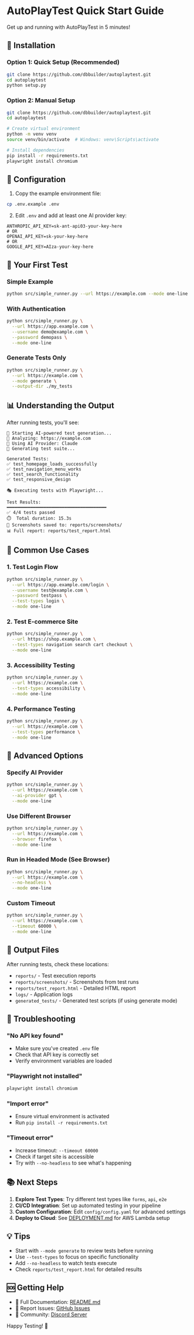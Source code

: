 # AutoPlayTest Quick Start Guide

Get up and running with AutoPlayTest in 5 minutes!

## 🚀 Installation

### Option 1: Quick Setup (Recommended)

```bash
git clone https://github.com/dbbuilder/autoplaytest.git
cd autoplaytest
python setup.py
```

### Option 2: Manual Setup

```bash
git clone https://github.com/dbbuilder/autoplaytest.git
cd autoplaytest

# Create virtual environment
python -m venv venv
source venv/bin/activate  # Windows: venv\Scripts\activate

# Install dependencies
pip install -r requirements.txt
playwright install chromium
```

## 🔑 Configuration

1. Copy the example environment file:
```bash
cp .env.example .env
```

2. Edit `.env` and add at least one AI provider key:
```env
ANTHROPIC_API_KEY=sk-ant-api03-your-key-here
# OR
OPENAI_API_KEY=sk-your-key-here
# OR
GOOGLE_API_KEY=AIza-your-key-here
```

## 🎯 Your First Test

### Simple Example
```bash
python src/simple_runner.py --url https://example.com --mode one-line
```

### With Authentication
```bash
python src/simple_runner.py \
  --url https://app.example.com \
  --username demo@example.com \
  --password demopass \
  --mode one-line
```

### Generate Tests Only
```bash
python src/simple_runner.py \
  --url https://example.com \
  --mode generate \
  --output-dir ./my_tests
```

## 📊 Understanding the Output

After running tests, you'll see:

```
🚀 Starting AI-powered test generation...
📍 Analyzing: https://example.com
🤖 Using AI Provider: Claude
📝 Generating test suite...

Generated Tests:
✅ test_homepage_loads_successfully
✅ test_navigation_menu_works
✅ test_search_functionality
✅ test_responsive_design

🎭 Executing tests with Playwright...

Test Results:
━━━━━━━━━━━━━━━━━━━━━━━━━━━━━━━━━━━━━━
✅ 4/4 tests passed
⏱️  Total duration: 15.3s
📸 Screenshots saved to: reports/screenshots/
📊 Full report: reports/test_report.html
```

## 🎯 Common Use Cases

### 1. Test Login Flow
```bash
python src/simple_runner.py \
  --url https://app.example.com/login \
  --username test@example.com \
  --password testpass \
  --test-types login \
  --mode one-line
```

### 2. Test E-commerce Site
```bash
python src/simple_runner.py \
  --url https://shop.example.com \
  --test-types navigation search cart checkout \
  --mode one-line
```

### 3. Accessibility Testing
```bash
python src/simple_runner.py \
  --url https://example.com \
  --test-types accessibility \
  --mode one-line
```

### 4. Performance Testing
```bash
python src/simple_runner.py \
  --url https://example.com \
  --test-types performance \
  --mode one-line
```

## 🔧 Advanced Options

### Specify AI Provider
```bash
python src/simple_runner.py \
  --url https://example.com \
  --ai-provider gpt \
  --mode one-line
```

### Use Different Browser
```bash
python src/simple_runner.py \
  --url https://example.com \
  --browser firefox \
  --mode one-line
```

### Run in Headed Mode (See Browser)
```bash
python src/simple_runner.py \
  --url https://example.com \
  --no-headless \
  --mode one-line
```

### Custom Timeout
```bash
python src/simple_runner.py \
  --url https://example.com \
  --timeout 60000 \
  --mode one-line
```

## 📁 Output Files

After running tests, check these locations:

- `reports/` - Test execution reports
- `reports/screenshots/` - Screenshots from test runs
- `reports/test_report.html` - Detailed HTML report
- `logs/` - Application logs
- `generated_tests/` - Generated test scripts (if using generate mode)

## 🐛 Troubleshooting

### "No API key found"
- Make sure you've created `.env` file
- Check that API key is correctly set
- Verify environment variables are loaded

### "Playwright not installed"
```bash
playwright install chromium
```

### "Import error"
- Ensure virtual environment is activated
- Run `pip install -r requirements.txt`

### "Timeout error"
- Increase timeout: `--timeout 60000`
- Check if target site is accessible
- Try with `--no-headless` to see what's happening

## 📚 Next Steps

1. **Explore Test Types**: Try different test types like `forms`, `api`, `e2e`
2. **CI/CD Integration**: Set up automated testing in your pipeline
3. **Custom Configuration**: Edit `config/config.yaml` for advanced settings
4. **Deploy to Cloud**: See [DEPLOYMENT.md](DEPLOYMENT.md) for AWS Lambda setup

## 💡 Tips

- Start with `--mode generate` to review tests before running
- Use `--test-types` to focus on specific functionality
- Add `--no-headless` to watch tests execute
- Check `reports/test_report.html` for detailed results

## 🆘 Getting Help

- 📖 Full Documentation: [README.md](README.md)
- 🐛 Report Issues: [GitHub Issues](https://github.com/dbbuilder/autoplaytest/issues)
- 💬 Community: [Discord Server](https://discord.gg/autoplaytest)

Happy Testing! 🎉